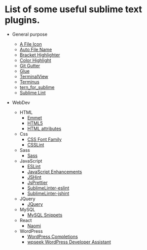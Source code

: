 List of some useful sublime text plugins.
=========================================

* General purpose
  * [A File Icon](https://github.com/SublimeText/AFileIcon)
  * [Auto File Name](https://github.com/liamcain/AutoFileName)
  * [Bracket Highlighter](https://facelessuser.github.io/BracketHighlighter/)
  * [Color Highlight](https://github.com/Kronuz/ColorHighlight)
  * [Git Gutter](https://github.com/jisaacks/GitGutter)
  * [Glue](https://github.com/chrissimpkins/glue-docs/blob/master/index.rst)
  * [TerminalView](https://github.com/Wramberg/TerminalView)
  * [Terminus](https://packagecontrol.io/packages/Terminus)
  * [tern_for_sublime](https://github.com/ternjs/tern_for_sublime)
  * [Sublime Lint](https://github.com/lunixbochs/sublimelint)

* WebDev
  * HTML
    * [Emmet](https://emmet.io/)
    * [HTML5](https://github.com/mrmartineau/HTML5)
    * [HTML attributes](https://github.com/agibsonsw/HTMLAttributes)
  * Css
    * [CSS Font Family](https://github.com/lcdsantos/CSSFontFamily)
    * [CSSLint](https://github.com/austinhappel/sublime-csslint)
  * Sass
    * [Sass](https://packagecontrol.io/packages/Sass)
  * JavaScript
    * [ESLint](https://github.com/polygonplanet/sublime-text-eslint)
    * [JavaScript Enhancements](https://github.com/pichillilorenzo/JavaScriptEnhancements)
    * [JSHint](https://github.com/uipoet/sublime-jshint)
    * [JsPrettier](https://github.com/jonlabelle/SublimeJsPrettier)
    * [SublimeLinter-eslint](https://github.com/SublimeLinter/SublimeLinter-eslint)
    * [SublimeLinter-jshint](https://github.com/SublimeLinter/SublimeLinter-jshint)
  * JQuery
    * [JQuery](https://github.com/SublimeText/jQuery)
  * MySQL
    * [MySQL Snippets](https://github.com/korniychuk/sublime-sql-snippets)
  * React
    * [Naomi](https://github.com/borela/naomi)
  * WordPress
    * [WordPress Completions](https://github.com/kallookoo/sublime-text-wordpress)
    * [wpseek WordPress Developer Assistant](https://github.com/wpseek/sublime-text-2-wpseek)
